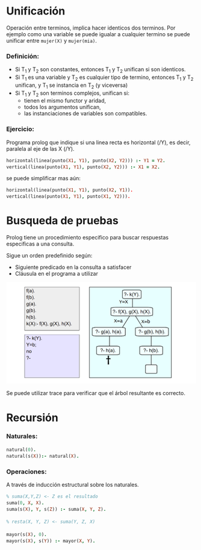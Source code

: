 # Unificación

Operación entre terminos, implica hacer identicos dos terminos.
Por ejemplo como una variable se puede igualar a cualquier termino se puede unificar entre `mujer(X)` y `mujer(mia)`.

### Definición:
  - Si T<sub>1</sub> y T<sub>2</sub> son constantes, entonces T<sub>1</sub> y T<sub>2</sub> unifican si son identicos.
  - Si T<sub>1</sub> es una variable y T<sub>2</sub> es cualquier tipo de termino, entonces T<sub>1</sub> y T<sub>2</sub> unifican, y T<sub>1</sub> se instancia en T<sub>2</sub> (y viceversa)
  - Si T<sub>1</sub> y T<sub>2</sub> son terminos complejos, unifican si:
    - tienen el mismo functor y aridad,
    - todos los argumentos unifican,
    - las instanciaciones de variables son compatibles.

### Ejercicio:
Programa prolog que indique si una linea recta es horizontal (/Y), es decir, paralela al eje de las X (/Y).
```prolog
horizontal(linea(punto(X1, Y1), punto(X2, Y2))) :- Y1 = Y2.
vertical(linea(punto(X1, Y1), punto(X2, Y2))) :- X1 = X2.
```
se puede simplificar mas aún:
```prolog
horizontal(linea(punto(X1, Y1), punto(X2, Y1)).
vertical(linea(punto(X1, Y1), punto(X1, Y2))).
```

# Busqueda de pruebas

Prolog tiene un procedimiento especifico para buscar respuestas especificas a una consulta.

Sigue un orden predefinido según:
 - Siguiente predicado en la consulta a satisfacer
 - Cláusula en el programa a utilizar

![alt text](./imagenes/arbol_de_busqueda.png "Árbol de busqueda")

Se puede utilizar trace para verificar que el árbol resultante es correcto.

# Recursión

### Naturales:
```prolog
natural(0).
natural(s(X)):- natural(X).
```

### Operaciones:

A través de inducción estructural sobre los naturales.

```prolog
% suma(X,Y,Z) <- Z es el resultado
suma(0, X, X).
suma(s(X), Y, s(Z)) :- suma(X, Y, Z).

% resta(X, Y, Z) <- suma(Y, Z, X)

mayor(s(X), 0).
mayor(s(X), s(Y)) :- mayor(X, Y).
```

